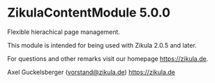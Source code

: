 # ZikulaContentModule 5.0.0

Flexible hierachical page management.

This module is intended for being used with Zikula 2.0.5 and later.

For questions and other remarks visit our homepage https://zikula.de.

Axel Guckelsberger (vorstand@zikula.de)
https://zikula.de
